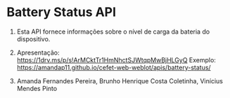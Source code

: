# Battery Status API

1) Esta API fornece informações sobre o nível de carga da bateria do dispositivo.

2) Apresentação: https://1drv.ms/p/s!ArMCktTr1HmNhctSJWtqpMwBjHLGyQ
   Exemplo: https://amandap11.github.io/cefet-web-weblot/apis/battery-status/

3) Amanda Fernandes Pereira, Brunho Henrique Costa Coletinha, Vinícius Mendes Pinto
